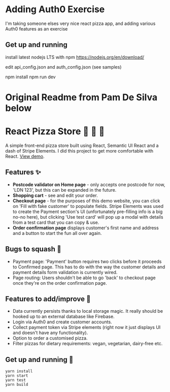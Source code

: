 # Adding Auth0 Exercise

I'm taking someone elses very nice react pizza app, and adding various Auth0 features as an exercise
## Get up and running

install latest nodejs LTS with npm https://nodejs.org/en/download/

edit api_config.json and auth_config.json (see samples)

npm install
npm run dev

# Original Readme from Pam De Silva below
# React Pizza Store 🍕 🍕 🍕

A simple front-end pizza store built using React, Semantic UI React and a dash of Stripe Elements. I did this project to get more comfortable with React. [View demo](https://slices.pamela.io/).

## Features ✨

* **Postcode validator on Home page** - only accepts one postcode for now, 'LDN 123', but this can be expanded in the future.
* **Shopping cart** - see and edit your order.
* **Checkout page** - for the purposes of this demo website, you can click on 'Fill with fake customer' to populate fields. Stripe Elements was used to create the Payment section's UI (unfortunately pre-filling info is a big no-no here), but clicking 'Use test card' will pop up a modal with details from a test card that you can copy & use.
* **Order confirmation page** displays customer's first name and address and a button to start the fun all over again.

## Bugs to squash 🐛

* Payment page: 'Payment' button requires two clicks before it proceeds to Confirmed page. This has to do with the way the customer details and payment details form validation is currently wired.
* Page routing: Users shouldn't be able to go 'back' to checkout page once they're on the order confirmation page.

## Features to add/improve 🔮

* Data currently persists thanks to local storage magic. It really should be hooked up to an external database like Firebase.
* Login via Auth0 and create customer accounts.
* Collect payment token via Stripe elements (right now it just displays UI and doesn't have any functionality).
* Option to order a customised pizza.
* Filter pizzas for dietary requirements: vegan, vegetarian, dairy-free etc.

## Get up and running 🚀

    yarn install
    yarn start
    yarn test
    yarn build
